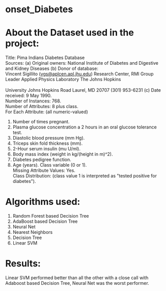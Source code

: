# onset_Diabetes
# About the Dataset used in the project:
 Title: Pima Indians Diabetes Database <br />
 Sources: (a) Original owners: National Institute of Diabetes and Digestive and Kidney Diseases (b) Donor of database: <br />
 Vincent Sigillito (vgs@aplcen.apl.jhu.edu) Research Center, RMI Group Leader Applied Physics Laboratory The Johns Hopkins <br />         <br />
 University Johns Hopkins Road Laurel, MD 20707 (301) 953-6231 (c) Date received: 9 May 1990.<br />
 Number of Instances: 768.<br />
 Number of Attributes: 8 plus class.<br />
 For Each Attribute: (all numeric-valued)<br /> 
1. Number of times pregnant.
2. Plasma glucose concentration a 2 hours in an oral glucose tolerance test.
3. Diastolic blood pressure (mm Hg).
4. Triceps skin fold thickness (mm).
5. 2-Hour serum insulin (mu U/ml).
6. Body mass index (weight in kg/(height in m)^2).
7. Diabetes pedigree function.
8. Age (years).
Class variable (0 or 1).<br />
Missing Attribute Values: Yes.<br />
Class Distribution: (class value 1 is interpreted as "tested positive for diabetes").<br />

# Algorithms used:
1. Random Forest based Decision Tree
2. AdaBoost based Decision Tree
3. Neural Net
4. Nearest Neighbors
5. Decision Tree
6. Linear SVM 

# Results:
Linear SVM performed better than all the other with a close call with Adaboost based Decision Tree,
Neural Net was the worst performer.
